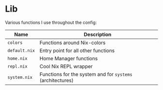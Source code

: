 # Lib

Various functions I use throughout the config:

Name          | Description
------------- | -----------
`colors`      | Functions around Nix-colors
`default.nix` | Entry point for all other functions
`home.nix`    | Home Manager functions
`repl.nix`    | Cool Nix REPL wrapper
`system.nix`  | Functions for the system and for `systems` (architectures)